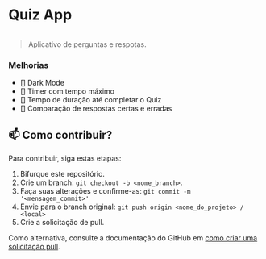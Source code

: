 # Quiz App

![]()

> Aplicativo de perguntas e respotas.

### Melhorias

- [] Dark Mode
- [] Timer com tempo máximo
- [] Tempo de duração até completar o Quiz
- [] Comparação de respostas certas e erradas

## 📫 Como contribuir?
Para contribuir, siga estas etapas:

1. Bifurque este repositório.
2. Crie um branch: `git checkout -b <nome_branch>`.
3. Faça suas alterações e confirme-as: `git commit -m '<mensagem_commit>'`
4. Envie para o branch original: `git push origin <nome_do_projeto> / <local>`
5. Crie a solicitação de pull.

Como alternativa, consulte a documentação do GitHub em [como criar uma solicitação pull](https://help.github.com/en/github/collaborating-with-issues-and-pull-requests/creating-a-pull-request).

